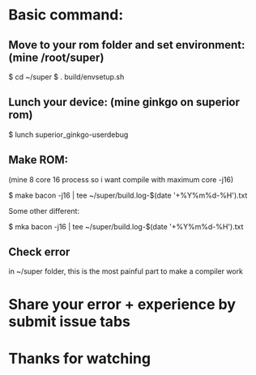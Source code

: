 # Basic command:

Move to your rom folder and set environment: (mine /root/super)
----------------------

  $ cd ~/super
  $ . build/envsetup.sh
  
 
 Lunch your device: (mine **ginkgo** on **superior** rom)
 ---------------------
  
  $ lunch superior_ginkgo-userdebug
  
  
 Make ROM: 
  ---------------------
  
 (mine 8 core 16 process so i want compile with maximum core -j16)

  
  $ make bacon -j16 | tee ~/super/build.log-$(date '+%Y%m%d-%H').txt
  
 Some other different:
 
  $ mka bacon -j16  | tee ~/super/build.log-$(date '+%Y%m%d-%H').txt
  
 Check error 
 ---------------
 
 in ~/super folder, this is the most painful part to make a compiler work
 
 # Share your error + experience by submit issue tabs
 
 # Thanks for watching
